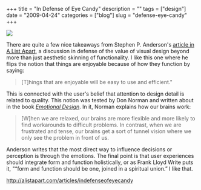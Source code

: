 +++
title = "In Defense of Eye Candy"
description = ""
tags = ["design"]
date = "2009-04-24"
categories = ["blog"]
slug = "defense-eye-candy"
+++



  <div class="notebook-screenshot"><a href="http://alistapart.com/articles/indefenseofeyecandy"><img src="//media.konigi.com/bluga/wt49f1cf4912a1f.jpg"/></a></div><p>There are quite a few nice takeaways from Stephen P. Anderson's <a href="http://alistapart.com/articles/indefenseofeyecandy">article in A List Apart</a>, a discussion in defense of the value of visual design beyond more than just aesthetic skinning of functionality. I like this one where he flips the notion that things are enjoyable because of how they function by saying:</p>
<blockquote><p>[T]hings that are enjoyable will be easy to use and efficient."</p></blockquote>
<p>This is connected with the user's belief that attention to design detail is related to quality. This notion was tested by Don Norman and written about in the book <em><a href="http://books.google.com/books?id=h_wAbnGlOC4C&amp;printsec=frontcover&amp;dq=emotional+design#PPP13,M1">Emotional Design</a></em>. In it, Norman explains how our brains work:</p>
<blockquote><p>[W]hen we are relaxed, our brains are more flexible and more likely to find workarounds to difficult problems. In contrast, when we are frustrated and tense, our brains get a sort of tunnel vision where we only see the problem in front of us.</p></blockquote>
<p>Anderson writes that the most direct way to influence decisions or perception is through the emotions. The final point is that user experiences should integrate form and function holistically, or as Frank Lloyd Write puts it, "“form and function should be one, joined in a spiritual union.” I like that. </p>
    
  <a href="http://alistapart.com/articles/indefenseofeyecandy">http://alistapart.com/articles/indefenseofeyecandy</a>
